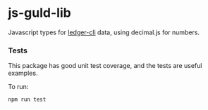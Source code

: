 # js-guld-lib

Javascript types for [ledger-cli](https://ledger-cli.org) data, using decimal.js for numbers.

### Tests

This package has good unit test coverage, and the tests are useful examples.

To run:

```
npm run test
```
